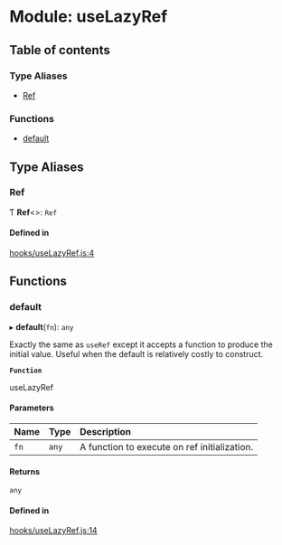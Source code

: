 # Module: useLazyRef

## Table of contents

### Type Aliases

- [Ref](useLazyRef.md#ref)

### Functions

- [default](useLazyRef.md#default)

## Type Aliases

### Ref

Ƭ **Ref**<\>: `Ref`

#### Defined in

[hooks/useLazyRef.js:4](https://github.com/Twipped/hooks/blob/f27aaa6/hooks/useLazyRef.js#L4)

## Functions

### default

▸ **default**(`fn`): `any`

Exactly the same as `useRef` except it accepts a function to produce the initial value.
Useful when the default is relatively costly to construct.

**`Function`**

useLazyRef

#### Parameters

| Name | Type | Description |
| :------ | :------ | :------ |
| `fn` | `any` | A function to execute on ref initialization. |

#### Returns

`any`

#### Defined in

[hooks/useLazyRef.js:14](https://github.com/Twipped/hooks/blob/f27aaa6/hooks/useLazyRef.js#L14)
